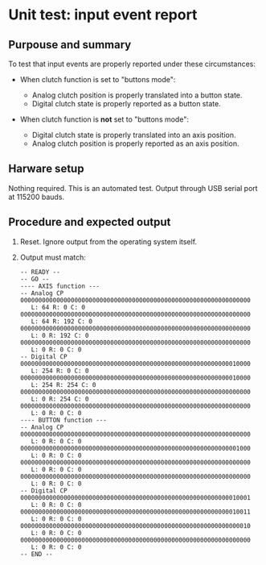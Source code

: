 # Unit test: input event report

## Purpouse and summary

To test that input events are properly reported under these circumstances:

- When clutch function is set to "buttons mode":
  - Analog clutch position is properly translated into a button state.
  - Digital clutch state is properly reported as a button state.

- When clutch function is **not** set to "buttons mode":
  - Digital clutch state is properly translated into an axis position.
  - Analog clutch position is properly reported as an axis position.

## Harware setup

Nothing required. This is an automated test.
Output through USB serial port at 115200 bauds.

## Procedure and expected output

1. Reset. Ignore output from the operating system itself.
2. Output must match:

   ```text
   -- READY --
   -- GO --
   ---- AXIS function ---
   -- Analog CP
   0000000000000000000000000000000000000000000000000000000000000000
      L: 64 R: 0 C: 0
   0000000000000000000000000000000000000000000000000000000000000000
      L: 64 R: 192 C: 0
   0000000000000000000000000000000000000000000000000000000000000000
      L: 0 R: 192 C: 0
   0000000000000000000000000000000000000000000000000000000000000000
      L: 0 R: 0 C: 0
   -- Digital CP
   0000000000000000000000000000000000000000000000000000000000010000
      L: 254 R: 0 C: 0
   0000000000000000000000000000000000000000000000000000000000010000
      L: 254 R: 254 C: 0
   0000000000000000000000000000000000000000000000000000000000000000
      L: 0 R: 254 C: 0
   0000000000000000000000000000000000000000000000000000000000000000
      L: 0 R: 0 C: 0
   ---- BUTTON function ---
   -- Analog CP
   0000000000000000000000000000000000000000000000000000000000000000
      L: 0 R: 0 C: 0
   0000000000000000000000000000000000000000000000000000000000001000
      L: 0 R: 0 C: 0
   0000000000000000000000000000000000000000000000000000000000000000
      L: 0 R: 0 C: 0
   0000000000000000000000000000000000000000000000000000000000000000
      L: 0 R: 0 C: 0
   -- Digital CP
   0000000000000000000000000000000000000000000000000000000000010001
      L: 0 R: 0 C: 0
   0000000000000000000000000000000000000000000000000000000000010011
      L: 0 R: 0 C: 0
   0000000000000000000000000000000000000000000000000000000000000010
      L: 0 R: 0 C: 0
   0000000000000000000000000000000000000000000000000000000000000000
      L: 0 R: 0 C: 0
   -- END --  
   ```

